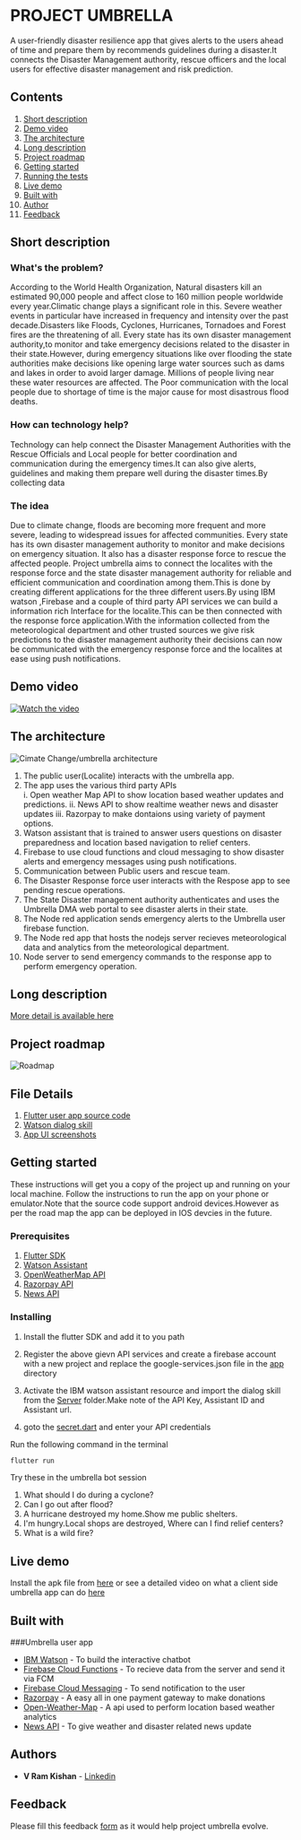 # PROJECT UMBRELLA
A user-friendly disaster resilience app that gives alerts to the users ahead of time and prepare them by recommends guidelines during a disaster.It connects the Disaster Management authority, rescue officers and the local users  for effective disaster management and risk prediction. 
## Contents

1. [Short description](#short-description)
1. [Demo video](#demo-video)
1. [The architecture](#the-architecture)
1. [Long description](#long-description)
1. [Project roadmap](#project-roadmap)
1. [Getting started](#getting-started)
1. [Running the tests](#running-the-tests)
1. [Live demo](#live-demo)
1. [Built with](#built-with)
1. [Author](#author)
1. [Feedback](#feedback)

## Short description

### What's the problem?

According to the World Health Organization, Natural disasters kill an estimated 90,000 people and affect close to 160 million people worldwide every year.Climatic change plays a significant role in this. Severe weather events in particular have increased in frequency and intensity over the past decade.Disasters like Floods, Cyclones, Hurricanes, Tornadoes and Forest fires are the threatening of all.
Every state has its own disaster management authority,to monitor and take emergency decisions related to the disaster in their state.However, during emergency situations like over flooding the state authorities make decisions like opening large water sources such as dams and lakes in order to avoid larger damage. Millions of people living near these water resources are affected.  The Poor communication with the local people due to shortage of time  is the major cause for most disastrous flood deaths.

### How can technology help?

Technology can help connect the Disaster Management Authorities with the Rescue Officials and Local people for better coordination and communication during the emergency times.It can also give alerts, guidelines and making them prepare well during the disaster times.By collecting data  

### The idea

Due to climate change, floods are becoming more frequent and more severe, leading to widespread issues for affected communities. Every state has its own disaster management authority to monitor and make decisions on emergency situation. It also has a disaster response force to rescue the affected people. Project umbrella aims to connect the localites with the response force and the state disaster management authority for reliable and efficient communication and coordination among them.This is done by creating different applications for the three different users.By using IBM watson ,Firebase and a couple of third party API services we can build a information rich Interface for the localite.This can be then connected with the response force application.With the information collected from the meteorological  department and other trusted sources we give risk predictions to the disaster management authority their decisions can now be communicated with the emergency response force and the localites at ease using push notifications.   


## Demo video

[![Watch the video](https://github.com/Code-and-Response/Liquid-Prep/blob/master/images/IBM-interview-video-image.png)](https://youtu.be/vOgCOoy_Bx0)

## The architecture

![Cimate Change/umbrella architecture](architecture.png)

1. The public user(Localite) interacts with the umbrella app.
2. The app uses the various third party APIs   
	i.   Open weather Map API to show location based  weather updates and predictions.
	ii.  News API to show realtime weather news and disaster updates
	iii. Razorpay to make dontaions using variety of payment options.  
3. Watson assistant that is trained to answer users questions on disaster preparedness and location based navigation to relief centers.
4. Firebase to use cloud functions and cloud messaging to show disaster alerts and emergency messages using push notifications.
5. Communication between Public users and rescue team.
6. The Disaster Response force user interacts with the Respose app to see pending rescue operations.
7. The State Disaster management authority authenticates and uses the Umbrella DMA web portal to see disaster alerts in their state.
8. The Node red application sends emergency alerts to the Umbrella user firebase function.
9. The Node red app that hosts the nodejs server recieves meteorological data and analytics from the meteorological department.
10. Node server to send emergency commands to the response app to perform emergency operation.
	
## Long description

[More detail is available here](DESCRIPTION.md)

## Project roadmap

![Roadmap](roadmap.png)

## File Details

1. [Flutter user app source code](Umbrella-Apps/User_app/umbrella)
1. [Watson dialog skill](Server/skill-umbrella-bot-dialog-skill.json)
1. [App UI screenshots](screen-shots)

## Getting started

These instructions will get you a copy of the project up and running on your local machine. Follow the instructions to run the app on your phone or emulator.Note that the source code support android devices.However as per the road map the app can be deployed in IOS devcies in the future.

### Prerequisites

1. [Flutter SDK](https://flutter.dev/docs/get-started/install)
1. [Watson Assistant](https://www.ibm.com/in-en/cloud/watson-assistant)
1. [OpenWeatherMap API](https://openweathermap.org/api)
1. [Razorpay API](https://dashboard.razorpay.com/app/dashboard)
1. [News API](https://newsapi.org/)

### Installing

1. Install the flutter SDK and add it to you path

2. Register the above gievn API services and create a firebase account with a new project and replace the google-services.json file in the [app]() directory

3. Activate the IBM watson assistant resource and import the dialog skill from the [Server](Server/skill-umbrella-bot-dialog-skill.json) folder.Make note of the API Key, Assistant ID and Assistant url.

4. goto the [secret.dart](umbrella/lib/secret.dart) and enter your API credentials

Run the following command in the terminal

```bash
flutter run
```
Try these in the umbrella bot session

1. What should I do during a cyclone?
2. Can I go out after flood?
3. A hurricane destroyed my home.Show me public shelters.
4. I'm hungry.Local shops are destroyed, Where can I find relief centers?
5. What is a wild fire?

## Live demo

Install the apk file from [here](https://drive.google.com/file/d/1twJmd0w-1ixiijQK6gILVTG_VNoOBJPi/view?usp=sharing) or see a detailed video on what a client side umbrella app can do [here]()

## Built with

###Umbrella user app
* [IBM Watson](https://www.ibm.com/in-en/cloud/watson-assistant) - To build the interactive chatbot
* [Firebase Cloud Functions](https://cloud.ibm.com/catalog?search=cloud%20functions#search_results) - To recieve data from the server and send it via FCM
* [Firebase Cloud Messaging](https://firebase.google.com/products/cloud-messaging?gclid=Cj0KCQjwgo_5BRDuARIsADDEntT36LgedgHS2eDUuQ_RI52la_ePy6SttLnhqPJ9E76jhw7aligHqrMaAitwEALw_wcB) - To send notification to the user
* [Razorpay](http://www.dropwizard.io/1.0.2/docs/) - A easy all in one payment gateway to make donations
* [Open-Weather-Map](https://maven.apache.org/) - A api used to perform location based weather analytics
* [News API](https://rometools.github.io/rome/) - To give weather and disaster related news update

## Authors

* **V Ram Kishan** - [Linkedin](https://www.linkedin.com/in/v-ram-kishan/)

## Feedback

Please fill this feedback [form](https://forms.gle/Zd9Z6KM2GQ84Bpp39) as it would help project umbrella evolve.

